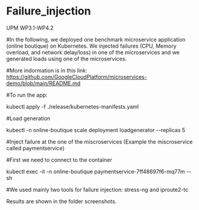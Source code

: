 # Failure_injection
UPM WP3.1-WP4.2

#In the following, we deployed one benchmark microservice application (online boutique) on Kubernetes. We injected failures (CPU, Memory overload, and network delay/loss) in one of the microservices and we generated loads using one of the microservices.

#More indormation is in this link: https://github.com/GoogleCloudPlatform/microservices-demo/blob/main/README.md

#To run the app:

kubectl apply -f ./release/kubernetes-manifests.yaml

#Load generation 

kubectl -n online-boutique scale deployment loadgenerator --replicas 5

#Inject failure at the one of the miscroservices (Example the miscroservice called paymentservice)

#First we need to connect to the container

kubectl exec -it -n online-boutique paymentservice-7ff48697f6-mq77m --sh

#We used mainly two tools for failure injection: stress-ng and iproute2-tc

Results are shown in the folder screenshots.
